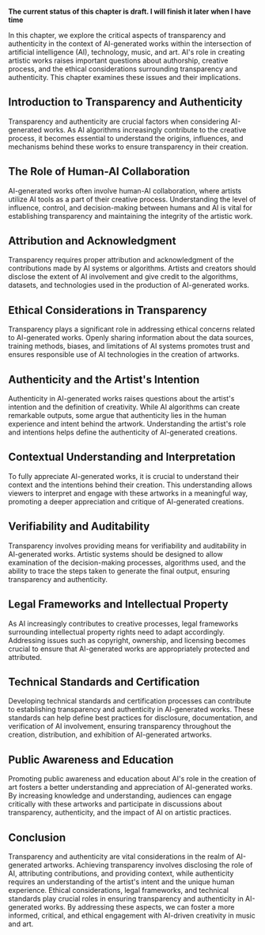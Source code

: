 **The current status of this chapter is draft. I will finish it later when I have time**

In this chapter, we explore the critical aspects of transparency and authenticity in the context of AI-generated works within the intersection of artificial intelligence (AI), technology, music, and art. AI's role in creating artistic works raises important questions about authorship, creative process, and the ethical considerations surrounding transparency and authenticity. This chapter examines these issues and their implications.

Introduction to Transparency and Authenticity
---------------------------------------------

Transparency and authenticity are crucial factors when considering AI-generated works. As AI algorithms increasingly contribute to the creative process, it becomes essential to understand the origins, influences, and mechanisms behind these works to ensure transparency in their creation.

The Role of Human-AI Collaboration
----------------------------------

AI-generated works often involve human-AI collaboration, where artists utilize AI tools as a part of their creative process. Understanding the level of influence, control, and decision-making between humans and AI is vital for establishing transparency and maintaining the integrity of the artistic work.

Attribution and Acknowledgment
------------------------------

Transparency requires proper attribution and acknowledgment of the contributions made by AI systems or algorithms. Artists and creators should disclose the extent of AI involvement and give credit to the algorithms, datasets, and technologies used in the production of AI-generated works.

Ethical Considerations in Transparency
--------------------------------------

Transparency plays a significant role in addressing ethical concerns related to AI-generated works. Openly sharing information about the data sources, training methods, biases, and limitations of AI systems promotes trust and ensures responsible use of AI technologies in the creation of artworks.

Authenticity and the Artist's Intention
---------------------------------------

Authenticity in AI-generated works raises questions about the artist's intention and the definition of creativity. While AI algorithms can create remarkable outputs, some argue that authenticity lies in the human experience and intent behind the artwork. Understanding the artist's role and intentions helps define the authenticity of AI-generated creations.

Contextual Understanding and Interpretation
-------------------------------------------

To fully appreciate AI-generated works, it is crucial to understand their context and the intentions behind their creation. This understanding allows viewers to interpret and engage with these artworks in a meaningful way, promoting a deeper appreciation and critique of AI-generated creations.

Verifiability and Auditability
------------------------------

Transparency involves providing means for verifiability and auditability in AI-generated works. Artistic systems should be designed to allow examination of the decision-making processes, algorithms used, and the ability to trace the steps taken to generate the final output, ensuring transparency and authenticity.

Legal Frameworks and Intellectual Property
------------------------------------------

As AI increasingly contributes to creative processes, legal frameworks surrounding intellectual property rights need to adapt accordingly. Addressing issues such as copyright, ownership, and licensing becomes crucial to ensure that AI-generated works are appropriately protected and attributed.

Technical Standards and Certification
-------------------------------------

Developing technical standards and certification processes can contribute to establishing transparency and authenticity in AI-generated works. These standards can help define best practices for disclosure, documentation, and verification of AI involvement, ensuring transparency throughout the creation, distribution, and exhibition of AI-generated artworks.

Public Awareness and Education
------------------------------

Promoting public awareness and education about AI's role in the creation of art fosters a better understanding and appreciation of AI-generated works. By increasing knowledge and understanding, audiences can engage critically with these artworks and participate in discussions about transparency, authenticity, and the impact of AI on artistic practices.

Conclusion
----------

Transparency and authenticity are vital considerations in the realm of AI-generated artworks. Achieving transparency involves disclosing the role of AI, attributing contributions, and providing context, while authenticity requires an understanding of the artist's intent and the unique human experience. Ethical considerations, legal frameworks, and technical standards play crucial roles in ensuring transparency and authenticity in AI-generated works. By addressing these aspects, we can foster a more informed, critical, and ethical engagement with AI-driven creativity in music and art.
